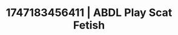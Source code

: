 ---
categories:
- Intimate storytelling
- Mutual desire
- Footjob
- Teacher fantasy
- Subtle dominance
image: /assets/images/1747183456411.jpg
layout: post
seo:
  description: Featured content with exclusive ABDL Play, Scat Fetish. HD images available.
  keywords: ABDL Play, Scat Fetish
  og_image: /assets/images/1747183456411.jpg
  schema_type: VisualArtwork
tags:
- '#1747183456411'
- Scat Fetish
- ABDL Play
title: 1747183456411 | ABDL Play Scat Fetish
---